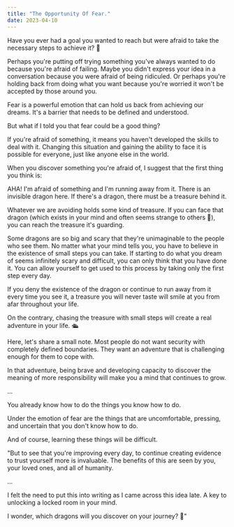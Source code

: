 ```yaml
---
title: "The Opportunity Of Fear."
date: 2023-04-10
---
```


Have you ever had a goal you wanted to reach but were afraid to take the necessary steps to achieve it? 🤔

Perhaps you're putting off trying something you've always wanted to do because you're afraid of failing. Maybe you didn't express your idea in a conversation because you were afraid of being ridiculed. Or perhaps you're holding back from doing what you want because you're worried it won't be accepted by those around you.

Fear is a powerful emotion that can hold us back from achieving our dreams. It's a barrier that needs to be defined and understood.

But what if I told you that fear could be a good thing?

If you're afraid of something, it means you haven't developed the skills to deal with it. Changing this situation and gaining the ability to face it is possible for everyone, just like anyone else in the world.

When you discover something you're afraid of, I suggest that the first thing you think is:

AHA! I'm afraid of something and I'm running away from it. There is an invisible dragon here. If there's a dragon, there must be a treasure behind it.

Whatever we are avoiding holds some kind of treasure. If you can face that dragon (which exists in your mind and often seems strange to others 🤭), you can reach the treasure it's guarding.

Some dragons are so big and scary that they're unimaginable to the people who see them. No matter what your mind tells you, you have to believe in the existence of small steps you can take. If starting to do what you dream of seems infinitely scary and difficult, you can only think that you have done it. You can allow yourself to get used to this process by taking only the first step every day.

If you deny the existence of the dragon or continue to run away from it every time you see it, a treasure you will never taste will smile at you from afar throughout your life.

On the contrary, chasing the treasure with small steps will create a real adventure in your life. 🛳

Here, let's share a small note. Most people do not want security with completely defined boundaries. They want an adventure that is challenging enough for them to cope with.

In that adventure, being brave and developing capacity to discover the meaning of more responsibility will make you a mind that continues to grow.

...

You already know how to do the things you know how to do.

Under the emotion of fear are the things that are uncomfortable, pressing, and uncertain that you don't know how to do.

And of course, learning these things will be difficult.

"But to see that you're improving every day, to continue creating evidence to trust yourself more is invaluable. The benefits of this are seen by you, your loved ones, and all of humanity.

...

I felt the need to put this into writing as I came across this idea late. A key to unlocking a locked room in your mind.

I wonder, which dragons will you discover on your journey? 🙂"
